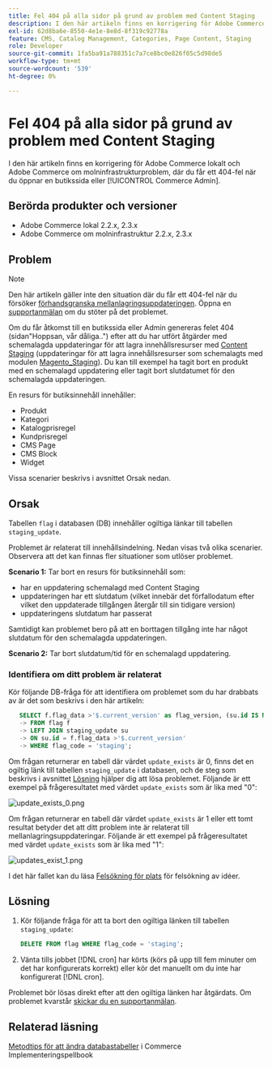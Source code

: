 ```yaml
---
title: Fel 404 på alla sidor på grund av problem med Content Staging
description: I den här artikeln finns en korrigering för Adobe Commerce lokalt och Adobe Commerce om molninfrastrukturproblem, där du får ett 404-fel när du öppnar en butikssida eller [!UICONTROL Commerce Admin].
exl-id: 62d8ba6e-8550-4e1e-8e8d-8f319c92778a
feature: CMS, Catalog Management, Categories, Page Content, Staging
role: Developer
source-git-commit: 1fa5ba91a788351c7a7ce8bc0e826f05c5d98de5
workflow-type: tm+mt
source-wordcount: '539'
ht-degree: 0%

---
```


# Fel 404 på alla sidor på grund av problem med Content Staging

I den här artikeln finns en korrigering för Adobe Commerce lokalt och Adobe Commerce om molninfrastrukturproblem, där du får ett 404-fel när du öppnar en butikssida eller [!UICONTROL Commerce Admin].

## Berörda produkter och versioner

* Adobe Commerce lokal 2.2.x, 2.3.x
* Adobe Commerce om molninfrastruktur 2.2.x, 2.3.x

## Problem

>[!NOTE]
>
>Den här artikeln gäller inte den situation där du får ett 404-fel när du försöker [förhandsgranska mellanlagringsuppdateringen](https://experienceleague.adobe.com/en/docs/commerce-admin/content-design/guide-overview#preview-the-scheduled-change). Öppna en [supportanmälan](https://experienceleague.adobe.com/en/docs/commerce-knowledge-base/kb/help-center-guide/magento-help-center-user-guide#support-case) om du stöter på det problemet.

Om du får åtkomst till en butikssida eller Admin genereras felet 404 (sidan&quot;Hoppsan, vår dåliga..&quot;) efter att du har utfört åtgärder med schemalagda uppdateringar för att lagra innehållsresurser med [Content Staging](https://experienceleague.adobe.com/docs/commerce-admin/content-design/staging/content-staging.html) (uppdateringar för att lagra innehållsresurser som schemalagts med modulen [Magento\_Staging](https://developer.adobe.com/commerce/php/module-reference/)). Du kan till exempel ha tagit bort en produkt med en schemalagd uppdatering eller tagit bort slutdatumet för den schemalagda uppdateringen.

En resurs för butiksinnehåll innehåller:

* Produkt
* Kategori
* Katalogprisregel
* Kundprisregel
* CMS Page
* CMS Block
* Widget

Vissa scenarier beskrivs i avsnittet Orsak nedan.

## Orsak

Tabellen `flag` i databasen (DB) innehåller ogiltiga länkar till tabellen `staging_update`.

Problemet är relaterat till innehållsindelning. Nedan visas två olika scenarier. Observera att det kan finnas fler situationer som utlöser problemet.

**Scenario 1:** Tar bort en resurs för butiksinnehåll som:

* har en uppdatering schemalagd med Content Staging
* uppdateringen har ett slutdatum (vilket innebär det förfallodatum efter vilket den uppdaterade tillgången återgår till sin tidigare version)
* uppdateringens slutdatum har passerat

Samtidigt kan problemet bero på att en borttagen tillgång inte har något slutdatum för den schemalagda uppdateringen.

**Scenario 2:** Tar bort slutdatum/tid för en schemalagd uppdatering.

### Identifiera om ditt problem är relaterat

Kör följande DB-fråga för att identifiera om problemet som du har drabbats av är det som beskrivs i den här artikeln:

```sql
   SELECT f.flag_data >'$.current_version' as flag_version, (su.id IS NOT NULL) as update_exists
   -> FROM flag f
   -> LEFT JOIN staging_update su
   -> ON su.id = f.flag_data >'$.current_version'
   -> WHERE flag_code = 'staging';
```

Om frågan returnerar en tabell där värdet `update_exists` är 0, finns det en ogiltig länk till tabellen `staging_update` i databasen, och de steg som beskrivs i avsnittet [Lösning](#solution) hjälper dig att lösa problemet. Följande är ett exempel på frågeresultatet med värdet `update_exists` som är lika med &quot;0&quot;:

![update_exists_0.png](assets/update_exists_0.png)

Om frågan returnerar en tabell där värdet `update_exists` är 1 eller ett tomt resultat betyder det att ditt problem inte är relaterat till mellanlagringsuppdateringar. Följande är ett exempel på frågeresultatet med värdet `update_exists` som är lika med &quot;1&quot;:

![updates_exist_1.png](assets/updates_exist_1.png)

I det här fallet kan du läsa [Felsökning för plats](https://experienceleague.adobe.com/en/docs/commerce-knowledge-base/kb/troubleshooting/site-down-or-unresponsive/magento-site-down-troubleshooter) för felsökning av idéer.

## Lösning

1. Kör följande fråga för att ta bort den ogiltiga länken till tabellen `staging_update`:

   ```sql
   DELETE FROM flag WHERE flag_code = 'staging';
   ```

1. Vänta tills jobbet [!DNL cron] har körts (körs på upp till fem minuter om det har konfigurerats korrekt) eller kör det manuellt om du inte har konfigurerat [!DNL cron].

Problemet bör lösas direkt efter att den ogiltiga länken har åtgärdats. Om problemet kvarstår [skickar du en supportanmälan](https://experienceleague.adobe.com/en/docs/commerce-knowledge-base/kb/help-center-guide/magento-help-center-user-guide#support-case).

## Relaterad läsning

[Metodtips för att ändra databastabeller](https://experienceleague.adobe.com/en/docs/commerce-operations/implementation-playbook/best-practices/development/modifying-core-and-third-party-tables#why-adobe-recommends-avoiding-modifications) i Commerce Implementeringspellbook
